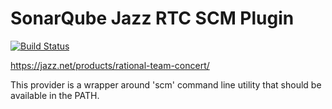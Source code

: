 SonarQube Jazz RTC SCM Plugin
=============================

[![Build Status](https://travis-ci.org/SonarCommunity/sonar-scm-jazzrtc.svg?branch=master)](https://travis-ci.org/SonarCommunity/sonar-scm-jazzrtc)

https://jazz.net/products/rational-team-concert/

This provider is a wrapper around 'scm' command line utility that should be available in the PATH.
